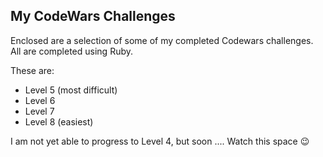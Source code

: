 ## My CodeWars Challenges

Enclosed are a selection of some of my completed Codewars challenges.
All are completed using Ruby.

These are:
- Level 5 (most difficult)
- Level 6
- Level 7
- Level 8 (easiest)

I am not yet able to progress to Level 4, but soon .... Watch this space 😉
